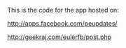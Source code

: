 This is the code for the app hosted on:

http://apps.facebook.com/peupdates/

http://geekraj.com/eulerfb/post.php 
